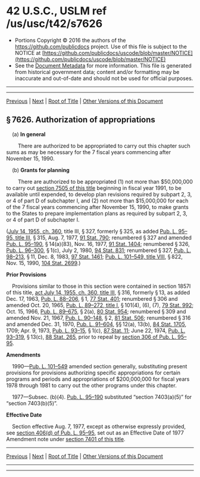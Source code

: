---
---

# 42 U.S.C., USLM ref /us/usc/t42/s7626

* Portions Copyright © 2016 the authors of the https://github.com/publicdocs project.
  Use of this file is subject to the NOTICE at [https://github.com/publicdocs/uscode/blob/master/NOTICE](https://github.com/publicdocs/uscode/blob/master/NOTICE)
* See the [Document Metadata](././../../../../..//README.md) for more information.
  This file is generated from historical government data; content and/or formatting may be inaccurate and out-of-date and should not be used for official purposes.

----------
----------

[Previous](./../../../../..//us/usc/t42/ch85/schIII/m__us_usc_t42_s7625a.md) | [Next](./../../../../..//us/usc/t42/ch85/schIII/m__us_usc_t42_s7627.md) | [Root of Title](./../../../../../) | [Other Versions of this Document](https://publicdocs.github.io/go/links?ns=uslm&ref=%2Fus%2Fusc%2Ft42%2Fs7626)

## § 7626. Authorization of appropriations

    (a) __In general__ 

        There are authorized to be appropriated to carry out this chapter such sums as may be necessary for the 7 fiscal years commencing after November 15, 1990.

    (b) __Grants for planning__ 

        There are authorized to be appropriated (1) not more than $50,000,000 to carry out [section 7505 of this title][/us/usc/t42/s7505] beginning in fiscal year 1991, to be available until expended, to develop plan revisions required by subpart 2, 3, or 4 of part D of subchapter I, and (2) not more than $15,000,000 for each of the 7 fiscal years commencing after November 15, 1990, to make grants to the States to prepare implementation plans as required by subpart 2, 3, or 4 of part D of subchapter I.

([July 14, 1955, ch. 360][/us/act/1955-07-14/ch360], title III, § 327, formerly § 325, as added [Pub. L. 95–95, title III][/us/pl/95/95/tIII], § 315, Aug. 7, 1977, [91 Stat. 790][/us/stat/91/790]; renumbered § 327 and amended [Pub. L. 95–190][/us/pl/95/190], § 14(a)(83), Nov. 16, 1977, [91 Stat. 1404][/us/stat/91/1404]; renumbered § 326, [Pub. L. 96–300][/us/pl/96/300], § 1(c), July 2, 1980, [94 Stat. 831][/us/stat/94/831]; renumbered § 327, [Pub. L. 98–213][/us/pl/98/213], § 11, Dec. 8, 1983, [97 Stat. 1461][/us/stat/97/1461]; [Pub. L. 101–549, title VIII][/us/pl/101/549/tVIII], § 822, Nov. 15, 1990, [104 Stat. 2699][/us/stat/104/2699].)

 __Prior Provisions__ 

    Provisions similar to those in this section were contained in section 1857l of this title, [act July 14, 1955, ch. 360, title III][/us/act/1955-07-14/ch360/tIII], § 316, formerly § 13, as added Dec. 17, 1963, [Pub. L. 88–206][/us/pl/88/206], § 1, [77 Stat. 401][/us/stat/77/401]; renumbered § 306 and amended Oct. 20, 1965, [Pub. L. 89–272, title I][/us/pl/89/272/tI], § 101(4), (6), (7), [79 Stat. 992][/us/stat/79/992]; Oct. 15, 1966, [Pub. L. 89–675][/us/pl/89/675], § 2(a), [80 Stat. 954][/us/stat/80/954]; renumbered § 309 and amended Nov. 21, 1967, [Pub. L. 90–148][/us/pl/90/148], § 2, [81 Stat. 506][/us/stat/81/506]; renumbered § 316 and amended Dec. 31, 1970, [Pub. L. 91–604][/us/pl/91/604], §§ 12(a), 13(b), [84 Stat. 1705][/us/stat/84/1705], 1709; Apr. 9, 1973, [Pub. L. 93–15][/us/pl/93/15], § 1(c), [87 Stat. 11][/us/stat/87/11]; June 22, 1974, [Pub. L. 93–319][/us/pl/93/319], § 13(c), [88 Stat. 265][/us/stat/88/265], prior to repeal by [section 306 of Pub. L. 95–95][/us/pl/95/95/s306].

 __Amendments__ 

    1990—[Pub. L. 101–549][/us/pl/101/549] amended section generally, substituting present provisions for provisions authorizing specific appropriations for certain programs and periods and appropriations of $200,000,000 for fiscal years 1978 through 1981 to carry out the other programs under this chapter.

    1977—Subsec. (b)(4). [Pub. L. 95–190][/us/pl/95/190] substituted “section 7403(a)(5)” for “section 7403(b)(5)”.

 __Effective Date__ 

    Section effective Aug. 7, 1977, except as otherwise expressly provided, see [section 406(d) of Pub. L. 95–95][/us/pl/95/95/s406/d], set out as an Effective Date of 1977 Amendment note under [section 7401 of this title][/us/usc/t42/s7401].

----------

[Previous](./../../../../..//us/usc/t42/ch85/schIII/m__us_usc_t42_s7625a.md) | [Next](./../../../../..//us/usc/t42/ch85/schIII/m__us_usc_t42_s7627.md) | [Root of Title](./../../../../../) | [Other Versions of this Document](https://publicdocs.github.io/go/links?ns=uslm&ref=%2Fus%2Fusc%2Ft42%2Fs7626)

----------
----------

[/us/usc/t42/s7505]: https://publicdocs.github.io/go/links?ns=uslm&ref=%2Fus%2Fusc%2Ft42%2Fs7505
[/us/act/1955-07-14/ch360]: https://publicdocs.github.io/go/links?ns=uslm&ref=%2Fus%2Fact%2F1955-07-14%2Fch360
[/us/pl/95/95/tIII]: https://publicdocs.github.io/go/links?ns=uslm&ref=%2Fus%2Fpl%2F95%2F95%2FtIII
[/us/stat/91/790]: https://publicdocs.github.io/go/links?ns=uslm&ref=%2Fus%2Fstat%2F91%2F790
[/us/pl/95/190]: https://publicdocs.github.io/go/links?ns=uslm&ref=%2Fus%2Fpl%2F95%2F190
[/us/stat/91/1404]: https://publicdocs.github.io/go/links?ns=uslm&ref=%2Fus%2Fstat%2F91%2F1404
[/us/pl/96/300]: https://publicdocs.github.io/go/links?ns=uslm&ref=%2Fus%2Fpl%2F96%2F300
[/us/stat/94/831]: https://publicdocs.github.io/go/links?ns=uslm&ref=%2Fus%2Fstat%2F94%2F831
[/us/pl/98/213]: https://publicdocs.github.io/go/links?ns=uslm&ref=%2Fus%2Fpl%2F98%2F213
[/us/stat/97/1461]: https://publicdocs.github.io/go/links?ns=uslm&ref=%2Fus%2Fstat%2F97%2F1461
[/us/pl/101/549/tVIII]: https://publicdocs.github.io/go/links?ns=uslm&ref=%2Fus%2Fpl%2F101%2F549%2FtVIII
[/us/stat/104/2699]: https://publicdocs.github.io/go/links?ns=uslm&ref=%2Fus%2Fstat%2F104%2F2699
[/us/act/1955-07-14/ch360/tIII]: https://publicdocs.github.io/go/links?ns=uslm&ref=%2Fus%2Fact%2F1955-07-14%2Fch360%2FtIII
[/us/pl/88/206]: https://publicdocs.github.io/go/links?ns=uslm&ref=%2Fus%2Fpl%2F88%2F206
[/us/stat/77/401]: https://publicdocs.github.io/go/links?ns=uslm&ref=%2Fus%2Fstat%2F77%2F401
[/us/pl/89/272/tI]: https://publicdocs.github.io/go/links?ns=uslm&ref=%2Fus%2Fpl%2F89%2F272%2FtI
[/us/stat/79/992]: https://publicdocs.github.io/go/links?ns=uslm&ref=%2Fus%2Fstat%2F79%2F992
[/us/pl/89/675]: https://publicdocs.github.io/go/links?ns=uslm&ref=%2Fus%2Fpl%2F89%2F675
[/us/stat/80/954]: https://publicdocs.github.io/go/links?ns=uslm&ref=%2Fus%2Fstat%2F80%2F954
[/us/pl/90/148]: https://publicdocs.github.io/go/links?ns=uslm&ref=%2Fus%2Fpl%2F90%2F148
[/us/stat/81/506]: https://publicdocs.github.io/go/links?ns=uslm&ref=%2Fus%2Fstat%2F81%2F506
[/us/pl/91/604]: https://publicdocs.github.io/go/links?ns=uslm&ref=%2Fus%2Fpl%2F91%2F604
[/us/stat/84/1705]: https://publicdocs.github.io/go/links?ns=uslm&ref=%2Fus%2Fstat%2F84%2F1705
[/us/pl/93/15]: https://publicdocs.github.io/go/links?ns=uslm&ref=%2Fus%2Fpl%2F93%2F15
[/us/stat/87/11]: https://publicdocs.github.io/go/links?ns=uslm&ref=%2Fus%2Fstat%2F87%2F11
[/us/pl/93/319]: https://publicdocs.github.io/go/links?ns=uslm&ref=%2Fus%2Fpl%2F93%2F319
[/us/stat/88/265]: https://publicdocs.github.io/go/links?ns=uslm&ref=%2Fus%2Fstat%2F88%2F265
[/us/pl/95/95/s306]: https://publicdocs.github.io/go/links?ns=uslm&ref=%2Fus%2Fpl%2F95%2F95%2Fs306
[/us/pl/101/549]: https://publicdocs.github.io/go/links?ns=uslm&ref=%2Fus%2Fpl%2F101%2F549
[/us/pl/95/190]: https://publicdocs.github.io/go/links?ns=uslm&ref=%2Fus%2Fpl%2F95%2F190
[/us/pl/95/95/s406/d]: https://publicdocs.github.io/go/links?ns=uslm&ref=%2Fus%2Fpl%2F95%2F95%2Fs406%2Fd
[/us/usc/t42/s7401]: https://publicdocs.github.io/go/links?ns=uslm&ref=%2Fus%2Fusc%2Ft42%2Fs7401


